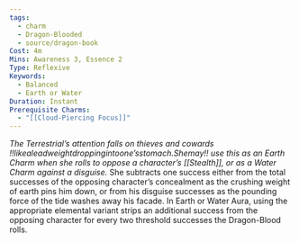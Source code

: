 ```yaml
---
tags:
  - charm
  - Dragon-Blooded
  - source/dragon-book
Cost: 4m
Mins: Awareness 3, Essence 2
Type: Reflexive
Keywords:
  - Balanced
  - Earth or Water
Duration: Instant
Prerequisite Charms:
  - "[[Cloud-Piercing Focus]]"
---
```

*The Terrestrial’s attention falls on thieves and cowards !!likealeadweightdroppingintoone’sstomach.Shemay!! use this as an Earth Charm when she rolls to oppose a character’s [[Stealth]], or as a Water Charm against a disguise.*
She subtracts one success either from the total successes of the opposing character’s concealment as the crushing weight of earth pins him down, or from his disguise successes as the pounding force of the tide washes away his facade. In Earth or Water Aura, using the appropriate elemental variant strips an additional success from the opposing character for every two threshold successes the Dragon-Blood rolls.